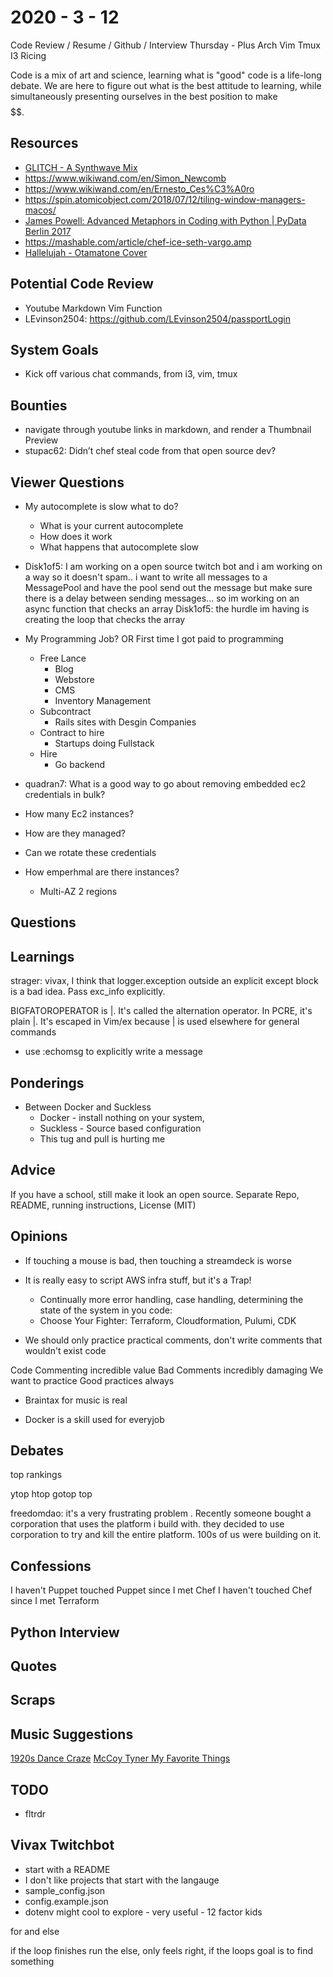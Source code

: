 # 2020 - 3 - 12

Code Review / Resume / Github / Interview Thursday - Plus Arch Vim Tmux I3
Ricing

Code is a mix of art and science, learning what is "good" code is a life-long
debate. We are here to figure out what is the best attitude to learning, while
simultaneously presenting ourselves in the best position to make $$$$$$.

## Resources

- [GLITCH - A Synthwave Mix](https://www.youtube.com/watch?v=isIj3tuQTDY)
- <https://www.wikiwand.com/en/Simon_Newcomb>
- <https://www.wikiwand.com/en/Ernesto_Ces%C3%A0ro>
- <https://spin.atomicobject.com/2018/07/12/tiling-window-managers-macos/>
- [James Powell: Advanced Metaphors in Coding with Python | PyData Berlin
  2017](https://www.youtube.com/watch?v=R2ipPgrWypI)
- <https://mashable.com/article/chef-ice-seth-vargo.amp>
- [Hallelujah - Otamatone Cover](https://www.youtube.com/watch?v=x8hCe3j8CqU)

## Potential Code Review

- Youtube Markdown Vim Function
- LEvinson2504: <https://github.com/LEvinson2504/passportLogin>

## System Goals

- Kick off various chat commands, from i3, vim, tmux

## Bounties

- navigate through youtube links in markdown, and render a Thumbnail Preview
- stupac62: Didn’t chef steal code from that open source dev?

## Viewer Questions

- My autocomplete is slow what to do?
  - What is your current autocomplete
  - How does it work
  - What happens that autocomplete slow

- Disk1of5: I am working on a open source twitch bot and i am working on a way
  so it doesn't spam.. i want to write all messages to a MessagePool and have
  the pool send out the message but make sure there is a delay between sending
  messages... so im working on an async function that checks an array
  Disk1of5: the hurdle im having is creating the loop that checks the array

- My Programming Job? OR First time I got paid to programming
  - Free Lance
    - Blog
    - Webstore
    - CMS
    - Inventory Management
  - Subcontract
    - Rails sites with Desgin Companies
  - Contract to hire
    - Startups doing Fullstack
  - Hire
    - Go backend

- quadran7: What is a good way to go about removing embedded ec2 credentials in bulk?
- How many Ec2 instances?
- How are they managed?
- Can we rotate these credentials
- How emperhmal are there instances?
  - Multi-AZ 2 regions

## Questions

## Learnings

strager: vivax, I think that logger.exception outside an explicit except block is a bad idea. Pass exc_info explicitly.

BIGFATOROPERATOR is \|. It's called the alternation operator. In PCRE, it's plain |. It's escaped in Vim/ex because | is used elsewhere for general commands

- use :echomsg to explicitly write a message

## Ponderings

- Between Docker and Suckless
  - Docker - install nothing on your system,
  - Suckless - Source based configuration
  - This tug and pull is hurting me

## Advice

If you have a school, still make it look an open source.
Separate Repo, README, running instructions, License (MIT)

## Opinions

- If touching a mouse is bad, then touching a streamdeck is worse

- It is really easy to script AWS infra stuff, but it's a Trap!
  - Continually more error handling, case handling, determining the
    state of the system in you code:
  - Choose Your Fighter: Terraform, Cloudformation, Pulumi, CDK

- We should only practice practical comments, don't write comments
that wouldn't exist code

Code Commenting incredible value
Bad Comments incredibly damaging
We want to practice Good practices always

- Braintax for music is real

- Docker is a skill used for everyjob

## Debates

top rankings

ytop
htop
gotop
top

freedomdao: it's a very frustrating problem . Recently someone bought a
corporation that uses the platform i build with. they decided to use corporation
to try and kill the entire platform. 100s of us were building on it.

## Confessions

I haven't Puppet touched Puppet since I met Chef
I haven't touched Chef since I met Terraform

## Python Interview

## Quotes

## Scraps

## Music Suggestions

[1920s Dance Craze](https://www.youtube.com/watch?v=V6QK0xc3mmo)
 [McCoy Tyner  My Favorite Things](https://www.youtube.com/watch?v=yaPVbKglRu8)

## TODO

- fltrdr

## Vivax Twitchbot

- start with a README
- I don't like projects that start with the langauge
- sample_config.json
- config.example.json
- dotenv might cool to explore - very useful - 12 factor kids

for and else

if the loop finishes run the else, only feels right, if the loops goal
   is to find something
